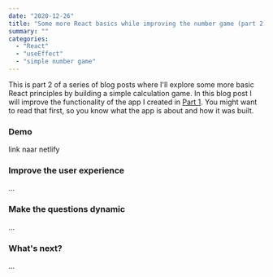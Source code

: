 ```yaml
---
date: "2020-12-26"
title: "Some more React basics while improving the number game (part 2)"
summary: ""
categories:
  - "React"
  - "useEffect"
  - "simple number game"
---
```


This is part 2 of a series of blog posts where I'll explore some more basic React principles by building a simple calculation game. In this blog post I will improve the functionality of the app I created in [Part 1]. You might want to read that first, so you know what the app is about and how it was built.

### Demo

link naar netlify

### Improve the user experience

...

### Make the questions dynamic

...

### What's next?

...

[part 1]: /learn-react-basics-by-creating-a-number-game
